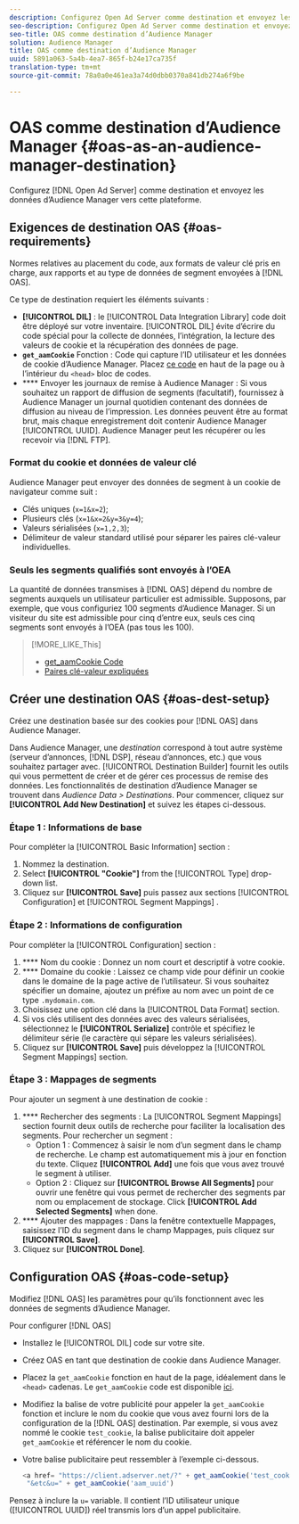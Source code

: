 ```yaml
---
description: Configurez Open Ad Server comme destination et envoyez les données d’Audience Manager vers cette plateforme.
seo-description: Configurez Open Ad Server comme destination et envoyez les données d’Audience Manager vers cette plateforme.
seo-title: OAS comme destination d’Audience Manager
solution: Audience Manager
title: OAS comme destination d’Audience Manager
uuid: 5891a063-5a4b-4ea7-865f-b24e17ca735f
translation-type: tm+mt
source-git-commit: 78a0a0e461ea3a74d0dbb0370a841db274a6f9be

---
```



# OAS comme destination d’Audience Manager {#oas-as-an-audience-manager-destination}

Configurez [!DNL Open Ad Server] comme destination et envoyez les données d’Audience Manager vers cette plateforme.

## Exigences de destination OAS {#oas-requirements}

Normes relatives au placement du code, aux formats de valeur clé pris en charge, aux rapports et au type de données de segment envoyées à [!DNL OAS].

<!-- aam-oas-requirements.xml -->

Ce type de destination requiert les éléments suivants :

* **[!UICONTROL DIL]** : le [!UICONTROL Data Integration Library] code doit être déployé sur votre inventaire. [!UICONTROL DIL] évite d’écrire du code spécial pour la collecte de données, l’intégration, la lecture des valeurs de cookie et la récupération des données de page.
* **`get_aamCookie`** Fonction : Code qui capture l’ID utilisateur et les données de cookie d’Audience Manager. Placez [ce code](../../features/destinations/get-aam-cookie-code.md) en haut de la page ou à l’intérieur du `<head>` bloc de codes.
* **** Envoyer les journaux de remise à Audience Manager : Si vous souhaitez un rapport de diffusion de segments (facultatif), fournissez à Audience Manager un journal quotidien contenant des données de diffusion au niveau de l’impression. Les données peuvent être au format brut, mais chaque enregistrement doit contenir Audience Manager [!UICONTROL UUID]. Audience Manager peut les récupérer ou les recevoir via [!DNL FTP].

### Format du cookie et données de valeur clé

Audience Manager peut envoyer des données de segment à un cookie de navigateur comme suit :

* Clés uniques (`x=1&x=2`);
* Plusieurs clés (`x=1&x=2&y=3&y=4`);
* Valeurs sérialisées (`x=1,2,3`);
* Délimiteur de valeur standard utilisé pour séparer les paires clé-valeur individuelles.

### Seuls les segments qualifiés sont envoyés à l’OEA

La quantité de données transmises à [!DNL OAS] dépend du nombre de segments auxquels un utilisateur particulier est admissible. Supposons, par exemple, que vous configuriez 100 segments d’Audience Manager. Si un visiteur du site est admissible pour cinq d’entre eux, seuls ces cinq segments sont envoyés à l’OEA (pas tous les 100).

>[!MORE_LIKE_This]
>
>* [get_aamCookie Code](../../features/destinations/get-aam-cookie-code.md)
>* [Paires clé-valeur expliquées](../../reference/key-value-pairs-explained.md)


## Créer une destination OAS {#oas-dest-setup}

Créez une destination basée sur des cookies pour [!DNL OAS] dans Audience Manager.

<!-- aam-oas-destination-setup.xml -->

Dans Audience Manager, une *destination* correspond à tout autre système (serveur d’annonces, [!DNL DSP], réseau d’annonces, etc.) que vous souhaitez partager avec. [!UICONTROL Destination Builder] fournit les outils qui vous permettent de créer et de gérer ces processus de remise des données. Les fonctionnalités de destination d’Audience Manager se trouvent dans *Audience Data &gt; Destinations*. Pour commencer, cliquez sur **[!UICONTROL Add New Destination]** et suivez les étapes ci-dessous.

### Étape 1 : Informations de base

Pour compléter la [!UICONTROL Basic Information] section :

1. Nommez la destination.
1. Select **[!UICONTROL "Cookie"]** from the [!UICONTROL Type] drop-down list.
1. Cliquez sur **[!UICONTROL Save]** puis passez aux sections [!UICONTROL Configuration] et [!UICONTROL Segment Mappings] .

### Étape 2 : Informations de configuration

Pour compléter la [!UICONTROL Configuration] section :

1. **** Nom du cookie : Donnez un nom court et descriptif à votre cookie.
1. **** Domaine du cookie : Laissez ce champ vide pour définir un cookie dans le domaine de la page active de l’utilisateur. Si vous souhaitez spécifier un domaine, ajoutez un préfixe au nom avec un point de ce type `.mydomain.com`.
1. Choisissez une option clé dans la [!UICONTROL Data Format] section.
1. Si vos clés utilisent des données avec des valeurs sérialisées, sélectionnez le **[!UICONTROL Serialize]** contrôle et spécifiez le délimiteur série (le caractère qui sépare les valeurs sérialisées).
1. Cliquez sur **[!UICONTROL Save]** puis développez la [!UICONTROL Segment Mappings] section.

### Étape 3 : Mappages de segments

Pour ajouter un segment à une destination de cookie :

1. **** Rechercher des segments : La [!UICONTROL Segment Mappings] section fournit deux outils de recherche pour faciliter la localisation des segments. Pour rechercher un segment :
   * Option 1 : Commencez à saisir le nom d’un segment dans le champ de recherche. Le champ est automatiquement mis à jour en fonction du texte. Cliquez **[!UICONTROL Add]** une fois que vous avez trouvé le segment à utiliser.
   * Option 2 : Cliquez sur **[!UICONTROL Browse All Segments]** pour ouvrir une fenêtre qui vous permet de rechercher des segments par nom ou emplacement de stockage. Click **[!UICONTROL Add Selected Segments]** when done.
1. **** Ajouter des mappages : Dans la fenêtre contextuelle Mappages, saisissez l’ID du segment dans le champ Mappages, puis cliquez sur **[!UICONTROL Save]**.
1. Cliquez sur **[!UICONTROL Done]**.

## Configuration OAS {#oas-code-setup}

Modifiez [!DNL OAS] les paramètres pour qu’ils fonctionnent avec les données de segments d’Audience Manager.

<!-- aam-oas-code.xml -->

Pour configurer [!DNL OAS]

* Installez le [!UICONTROL DIL] code sur votre site.
* Créez OAS en tant que destination de cookie dans Audience Manager.
* Placez la `get_aamCookie` fonction en haut de la page, idéalement dans le `<head>` cadenas. Le `get_aamCookie` code est disponible [ici](../../features/destinations/get-aam-cookie-code.md).
* Modifiez la balise de votre publicité pour appeler la `get_aamCookie` fonction et inclure le nom du cookie que vous avez fourni lors de la configuration de la [!DNL OAS] destination. Par exemple, si vous avez nommé le cookie `test_cookie`, la balise publicitaire doit appeler `get_aamCookie` et référencer le nom du cookie.
* Votre balise publicitaire peut ressembler à l’exemple ci-dessous.

   ```js
   <a href= "https://client.adserver.net/?" + get_aamCookie('test_cookie') +
    "&etc&u=" + get_aamCookie('aam_uuid')
   ```

Pensez à inclure la `u=` variable. Il contient l’ID utilisateur unique ([!UICONTROL UUID]) réel transmis lors d’un appel publicitaire.
